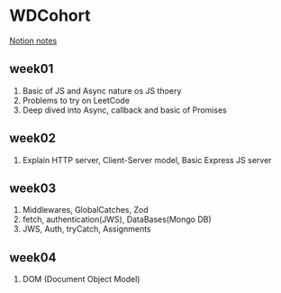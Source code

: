 # WDCohort
[Notion notes](https://quickest-juniper-f9c.notion.site/Cohort-2-0-6b6c2a9f1282499aba4782b88bf7e204)

## week01
1. Basic of JS and Async nature os JS thoery
2. Problems to try on LeetCode
3. Deep dived into Async, callback and basic of Promises

## week02
1. Explain HTTP server, Client-Server model, Basic Express JS server

## week03
1. Middlewares, GlobalCatches, Zod
2. fetch, authentication(JWS), DataBases(Mongo DB)
3. JWS, Auth, tryCatch, Assignments

## week04
1. DOM (Document Object Model)